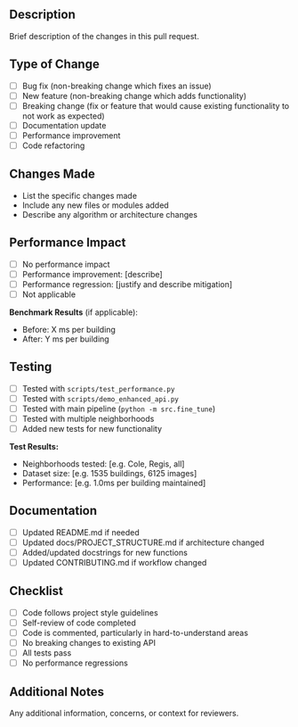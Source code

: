 ## Description
Brief description of the changes in this pull request.

## Type of Change
- [ ] Bug fix (non-breaking change which fixes an issue)
- [ ] New feature (non-breaking change which adds functionality)
- [ ] Breaking change (fix or feature that would cause existing functionality to not work as expected)
- [ ] Documentation update
- [ ] Performance improvement
- [ ] Code refactoring

## Changes Made
- List the specific changes made
- Include any new files or modules added
- Describe any algorithm or architecture changes

## Performance Impact
- [ ] No performance impact
- [ ] Performance improvement: [describe]
- [ ] Performance regression: [justify and describe mitigation]
- [ ] Not applicable

**Benchmark Results** (if applicable):
- Before: X ms per building
- After: Y ms per building

## Testing
- [ ] Tested with `scripts/test_performance.py`
- [ ] Tested with `scripts/demo_enhanced_api.py`
- [ ] Tested with main pipeline (`python -m src.fine_tune`)
- [ ] Tested with multiple neighborhoods
- [ ] Added new tests for new functionality

**Test Results:**
- Neighborhoods tested: [e.g. Cole, Regis, all]
- Dataset size: [e.g. 1535 buildings, 6125 images]
- Performance: [e.g. 1.0ms per building maintained]

## Documentation
- [ ] Updated README.md if needed
- [ ] Updated docs/PROJECT_STRUCTURE.md if architecture changed
- [ ] Added/updated docstrings for new functions
- [ ] Updated CONTRIBUTING.md if workflow changed

## Checklist
- [ ] Code follows project style guidelines
- [ ] Self-review of code completed
- [ ] Code is commented, particularly in hard-to-understand areas
- [ ] No breaking changes to existing API
- [ ] All tests pass
- [ ] No performance regressions

## Additional Notes
Any additional information, concerns, or context for reviewers.
